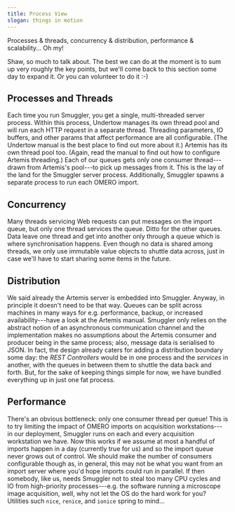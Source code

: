```yaml
---
title: Process View
slogan: things in motion
---
```


<p class="intro">
Processes & threads, concurrency & distribution, performance & scalability...
Oh my!
</p>

Shaw, so much to talk about. The best we can do at the moment is to sum up
very roughly the key points, but we'll come back to this section some day
to expand it. Or you can volunteer to do it :-)


Processes and Threads
---------------------
Each time you run Smuggler, you get a single, multi-threaded server process.
Within this process, Undertow manages its own thread pool and will run each
HTTP request in a separate thread. Threading parameters, IO buffers, and
other params that affect performance are all configurable. (The Undertow
manual is the best place to find out more about it.)
Artemis has its own thread pool too. (Again, read the manual to find out how
to configure Artemis threading.) Each of our queues gets only one consumer
thread---drawn from Artemis's pool---to pick up messages from it.
This is the lay of the land for the Smuggler server process. Additionally,
Smuggler spawns a separate process to run each OMERO import.


Concurrency
-----------
Many threads servicing Web requests can put messages on the import queue,
but only one thread services the queue. Ditto for the other queues. Data
leave one thread and get into another only through a queue which is where
synchronisation happens. Even though no data is shared among threads, we
only use immutable value objects to shuttle data across, just in case we'll
have to start sharing some items in the future.


Distribution
------------
We said already the Artemis server is embedded into Smuggler. Anyway, in
principle it doesn't need to be that way. Queues can be split across machines
in many ways for e.g. performance, backup, or increased availability---have
a look at the Artemis manual. Smuggler only relies on the abstract notion of
an asynchronous communication channel and the implementation makes no
assumptions about the Artemis consumer and producer being in the same
process; also, message data is serialised to JSON. In fact, the design
already caters for adding a distribution boundary some day: the *REST
Controllers* would be in one process and the *services* in another, with
the queues in between them to shuttle the data back and forth. But, for
the sake of keeping things simple for now, we have bundled everything up
in just one fat process.


Performance
-----------
There's an obvious bottleneck: only one consumer thread per queue! This is
to try limiting the impact of OMERO imports on acquisition workstations---
in our deployment, Smuggler runs on each and every acquisition workstation
we have. Now this works if we assume at most a handful of imports happen in
a day (currently true for us) and so the import queue never grows out of
control.
We should make the number of consumers configurable though as, in general,
this may not be what you want from an import server where you'd hope imports
could run in parallel. If then somebody, like us, needs Smuggler not to steal
too many CPU cycles and IO from high-priority processes---e.g. the software
running a microscope image acquisition, well, why not let the OS do the hard
work for you? Utilities such `nice`, `renice`, and `ionice` spring to mind...
